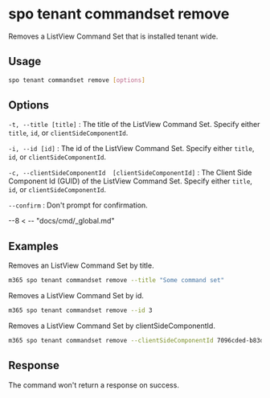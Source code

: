 # spo tenant commandset remove

Removes a ListView Command Set that is installed tenant wide.

## Usage

  ```sh
spo tenant commandset remove [options]
```

## Options

`-t, --title [title]`
: The title of the ListView Command Set. Specify either `title`, `id`, or `clientSideComponentId`.

`-i, --id [id]`
: The id of the ListView Command Set. Specify either `title`, `id`, or `clientSideComponentId`.

`-c, --clientSideComponentId  [clientSideComponentId]`
: The Client Side Component Id (GUID) of the ListView Command Set. Specify either `title`, `id`, or `clientSideComponentId`.

`--confirm`
: Don't prompt for confirmation.

--8 < -- "docs/cmd/_global.md"

## Examples

Removes an ListView Command Set by title.

```sh
m365 spo tenant commandset remove --title "Some command set"
```

Removes a ListView Command Set by id.

```sh
m365 spo tenant commandset remove --id 3
```

Removes a ListView Command Set by clientSideComponentId.

```sh
m365 spo tenant commandset remove --clientSideComponentId 7096cded-b83d-4eab-96f0-df477ed7c0bc
```

## Response

The command won't return a response on success.
